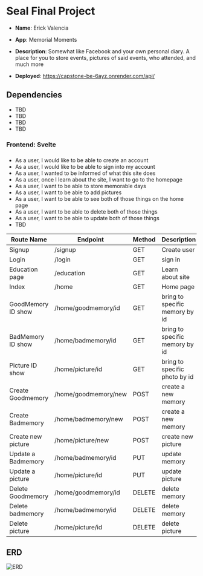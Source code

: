 # Seal Final Project

- **Name**: Erick Valencia
- **App**: Memorial Moments
- **Description**: Somewhat like Facebook and your own personal diary. A place for you to store events, pictures of said events, who attended, and much more

- **Deployed**: https://capstone-be-6ayz.onrender.com/api/

## Dependencies
- TBD
- TBD
- TBD
- TBD


### Frontend: Svelte

###
- As a user, I would like to be able to create an account
- As a user, I would like to be able to sign into my account
- As a user, I wanted to be informed of what this site does
- As a user, once I learn about the site, I want to go to the homepage
- As a user, I want to be able to store memorable days
- As a user, I want to be able to add pictures
- As a user, I want to be able to see both of those things on the home page
- As a user, I want to be able to delete both of those things
- As a user, I want to be able to update both of those things
- TBD

| Route Name | Endpoint | Method | Description |
|------------|----------|--------|-------------|
| Signup | /signup | GET | Create user |
| Login | /login | GET | sign in |
| Education page | /education | GET | Learn about site |
| Index | /home | GET | Home page |
| GoodMemory ID show | /home/goodmemory/id | GET | bring to specific memory by id |
| BadMemory ID show | /home/badmemory/id | GET | bring to specific memory by id |
| Picture ID show | /home/picture/id | GET | bring to specific photo by id |
| Create Goodmemory | /home/goodmemory/new | POST | create a new memory |
| Create Badmemory | /home/badmemory/new | POST | create a new memory |
| Create new picture | /home/picture/new | POST | create new picture |
| Update a Badmemory | /home/badmemory/id | PUT | update memory |
| Update a picture | /home/picture/id | PUT | update picture |
| Delete Goodmemory | /home/goodmemory/id | DELETE | delete memory |
| Delete badmemory | /home/badmemory/id | DELETE | delete memory |
| Delete picture | /home/picture/id | DELETE | delete picture |

## ERD

![ERD](https://i.imgur.com/ePHMz42.jpg)